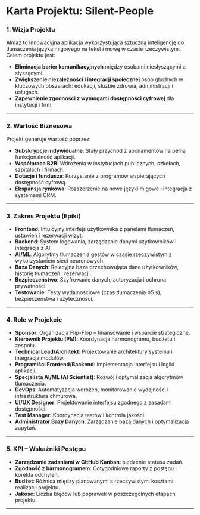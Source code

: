 # Karta Projektu: Silent-People  

### **1. Wizja Projektu**  
Almaz to innowacyjna aplikacja wykorzystująca sztuczną inteligencję do tłumaczenia języka migowego na tekst i mowę w czasie rzeczywistym. Celem projektu jest:  
- **Eliminacja barier komunikacyjnych** między osobami niesłyszącymi a słyszącymi.  
- **Zwiększenie niezależności i integracji społecznej** osób głuchych w kluczowych obszarach: edukacji, służbie zdrowia, administracji i usługach.  
- **Zapewnienie zgodności z wymogami dostępności cyfrowej** dla instytucji i firm.  

---

### **2. Wartość Biznesowa**  
Projekt generuje wartość poprzez:  
- **Subskrypcje indywidualne**: Stały przychód z abonamentów na pełną funkcjonalność aplikacji.  
- **Współpraca B2B**: Wdrożenia w instytucjach publicznych, szkołach, szpitalach i firmach.  
- **Dotacje i fundusze**: Korzystanie z programów wspierających dostępność cyfrową.  
- **Ekspansja rynkowa**: Rozszerzenie na nowe języki migowe i integracja z systemami CRM.  

---

### **3. Zakres Projektu (Epiki)**  
- **Frontend**: Intuicyjny interfejs użytkownika z panelami tłumaczeń, ustawień i rezerwacji wizyt.  
- **Backend**: System logowania, zarządzanie danymi użytkowników i integracja z AI.  
- **AI/ML**: Algorytmy tłumaczenia gestów w czasie rzeczywistym z wykorzystaniem sieci neuronowych.  
- **Baza Danych**: Relacyjna baza przechowująca dane użytkowników, historię tłumaczeń i rezerwacji.  
- **Bezpieczeństwo**: Szyfrowanie danych, autoryzacja i ochrona prywatności.  
- **Testowanie**: Testy wydajnościowe (czas tłumaczenia ≤5 s), bezpieczeństwa i użyteczności.  

---

### **4. Role w Projekcie**  
- **Sponsor**: Organizacja Flip-Flop – finansowanie i wsparcie strategiczne.  
- **Kierownik Projektu (PM)**: Koordynacja harmonogramu, budżetu i zespołu.  
- **Technical Lead/Architekt**: Projektowanie architektury systemu i integracja modułów.  
- **Programiści Frontend/Backend**: Implementacja interfejsu i logiki aplikacji.  
- **Specjalista AI/ML (AI Scientist)**: Rozwój i optymalizacja algorytmów tłumaczenia.  
- **DevOps**: Automatyzacja wdrożeń, monitorowanie wydajności i infrastruktura chmurowa.  
- **UI/UX Designer**: Projektowanie interfejsu zgodnego z zasadami dostępności.  
- **Test Manager**: Koordynacja testów i kontrola jakości.  
- **Administrator Bazy Danych**: Zarządzanie bazą danych i optymalizacja zapytań.  

---

### **5. KPI – Wskaźniki Postępu**  
- **Zarządzanie zadaniami w GitHub Kanban**: śledzenie statusu zadań. 
- **Zgodność z harmonogramem**: Cotygodniowe raporty z postępu i korekta odchyleń.  
- **Budżet**: Różnica między planowanymi a rzeczywistymi kosztami realizacji projektu.  
- **Jakość**: Liczba błędów lub poprawek w poszczególnych etapach projektu.  
--- 
